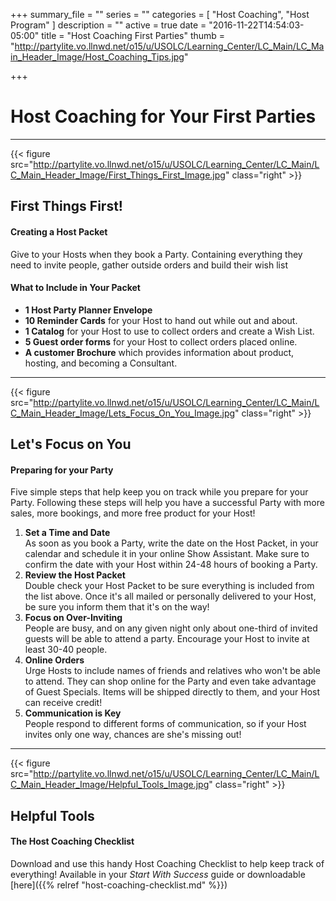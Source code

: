 +++
summary_file = ""
series = ""
categories = [
  "Host Coaching",
  "Host Program"
]
description = ""
active = true
date = "2016-11-22T14:54:03-05:00"
title = "Host Coaching First Parties"
thumb = "http://partylite.vo.llnwd.net/o15/u/USOLC/Learning_Center/LC_Main/LC_Main_Header_Image/Host_Coaching_Tips.jpg"

+++

Host Coaching for Your First Parties
====================================

* * *

{{< figure src="http://partylite.vo.llnwd.net/o15/u/USOLC/Learning_Center/LC_Main/LC_Main_Header_Image/First_Things_First_Image.jpg" class="right" >}}

First Things First!
-------------------
#### Creating a Host Packet
Give to your Hosts when they book a Party. Containing everything they need to invite people, gather outside orders and build their wish list
  
#### What to Include in Your Packet
  + **1 Host Party Planner Envelope**
  + **10 Reminder Cards** for your Host to hand out while out and about.
  + **1 Catalog** for your Host to use to collect orders and create a Wish List.
  + **5 Guest order forms** for your Host to collect orders placed online.
  + **A customer Brochure** which provides information about product, hosting, and becoming a Consultant.

* * *

{{< figure src="http://partylite.vo.llnwd.net/o15/u/USOLC/Learning_Center/LC_Main/LC_Main_Header_Image/Lets_Focus_On_You_Image.jpg" class="right" >}}

Let's Focus on You
------------------
#### Preparing for your Party
Five simple steps that help keep you on track while you prepare for your Party. Following these steps will help you have a successful Party with more sales, more bookings, and more free product for your Host!

  1. **Set a Time and Date**  
  As soon as you book a Party, write the date on the Host Packet, in your calendar and schedule it in your online Show Assistant. Make sure to confirm the date with your Host within 24-48 hours of booking a Party.
  2. **Review the Host Packet**  
  Double check your Host Packet to be sure everything is included from the list above. Once it's all mailed or personally delivered to your Host, be sure you inform them that it's on the way!
  3. **Focus on Over-Inviting**  
  People are busy, and on any given night only about one-third of invited guests will be able to attend a party. Encourage your Host to invite at least 30-40 people.
  4. **Online Orders**  
  Urge Hosts to include names of friends and relatives who won't be able to attend. They can shop online for the Party and even take advantage of Guest Specials. Items will be shipped directly to them, and your Host can receive credit!
  5. **Communication is Key**  
  People respond to different forms of communication, so if your Host invites only one way, chances are she's missing out!

* * *

{{< figure src="http://partylite.vo.llnwd.net/o15/u/USOLC/Learning_Center/LC_Main/LC_Main_Header_Image/Helpful_Tools_Image.jpg" class="right" >}}

Helpful Tools
-------------
#### The Host Coaching Checklist
Download and use this handy Host Coaching Checklist to help keep track of everything! Available in your _Start With Success_ guide or downloadable [here]({{% relref "host-coaching-checklist.md" %}})
